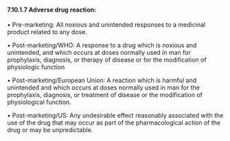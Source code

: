 #### 7.10.1.7 Adverse drug reaction: 

• Pre-marketing: All noxious and unintended responses to a medicinal product related to any dose.

• Post-marketing/WHO: A response to a drug which is noxious and unintended, and which occurs at doses normally used in man for prophylaxis, diagnosis, or therapy of disease or for the modification of physiologic function

• Post-marketing/European Union: A reaction which is harmful and unintended and which occurs at doses normally used in man for the prophylaxis, diagnosis, or treatment of disease or the modification of physiological function.

• Post-marketing/US: Any undesirable effect reasonably associated with the use of the drug that may occur as part of the pharmacological action of the drug or may be unpredictable.
